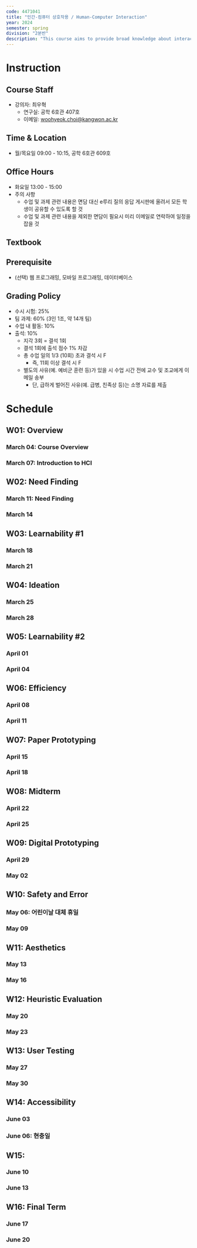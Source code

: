 ```yaml
---
code: 4471041
title: "인간-컴퓨터 상호작용 / Human-Computer Interaction"
year: 2024
semester: spring
division: "2분반"
description: "This course aims to provide broad knowledge about interaction design methods and principles for better usability through hands-on experiences in user-centered design sessions. The course covers well-known design principles on usability aspects (e.g., learnability, efficiency, human errors) and design methodologies (e.g., user-centered design, task analysis, prototyping, heuristic evaluation, and user testing). Design assignments and term projects will help students enhance their user interface design skills in web, mobile, and IoT environments."
---
```


# Instruction
## Course Staff
* 강의자: 최우혁
    * 연구실: 공학 6호관 407호
    * 이메일: woohyeok.choi@kangwon.ac.kr

## Time & Location
* 월/목요일 09:00 - 10:15, 공학 6호관 609호

## Office Hours
* 화요일 13:00 - 15:00
* 주의 사항
  * 수업 및 과제 관련 내용은 면담 대신 e루리 질의 응답 게시판에 올려서 모든 학생이 공유할 수 있도록 할 것
  * 수업 및 과제 관련 내용을 제외한 면담이 필요시 미리 이메일로 연락하여 일정을 잡을 것

## Textbook

## Prerequisite
* (선택) 웹 프로그래밍, 모바일 프로그래밍, 데이터베이스

## Grading Policy
- 수시 시험: 25%
- 팀 과제: 60% (3인 1조, 약 14개 팀)
- 수업 내 활동: 10%
- 출석: 10%
  - 지각 3회 = 결석 1회
  - 결석 1회에 출석 점수 1% 차감
  - 총 수업 일의 1/3 (10회) 초과 결석 시 F
    - 즉, 11회 이상 결석 시 F
  - 별도의 사유(예. 예비군 훈련 등)가 있을 시 수업 시간 전에 교수 및 조교에게 이메일 송부
    - 단, 급하게 벌어진 사유(예. 급병, 친족상 등)는 소명 자료를 제출


# Schedule
## W01: Overview
### March 04: Course Overview
### March 07: Introduction to HCI

## W02: Need Finding
### March 11: Need Finding
### March 14

## W03: Learnability #1
### March 18
### March 21

## W04: Ideation
### March 25
### March 28

## W05: Learnability #2
### April 01
### April 04

## W06: Efficiency
### April 08
### April 11

## W07: Paper Prototyping
### April 15
### April 18

## W08: Midterm
### April 22
### April 25

## W09: Digital Prototyping
### April 29
### May 02

## W10: Safety and Error
### May 06: 어린이날 대체 휴일
### May 09

## W11: Aesthetics
### May 13
### May 16

## W12: Heuristic Evaluation
### May 20
### May 23

## W13: User Testing
### May 27
### May 30

## W14: Accessibility
### June 03
### June 06: 현충일

## W15: 
### June 10
### June 13

## W16: Final Term
### June 17
### June 20
